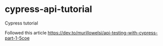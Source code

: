 # cypress-api-tutorial
Cypress tutorial 

Followed this article
https://dev.to/murillowelsi/api-testing-with-cypress-part-1-5coe
